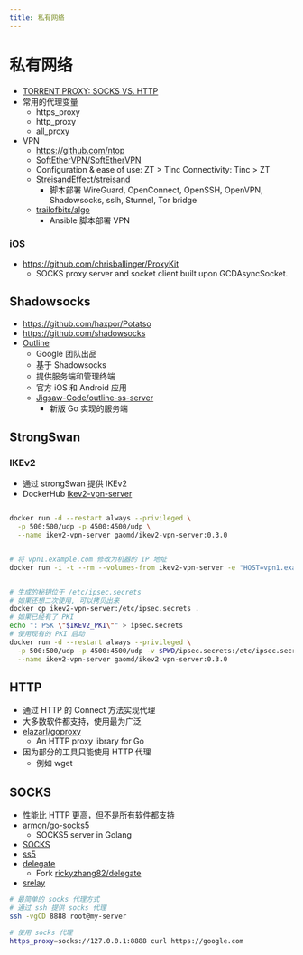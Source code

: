 ```yaml
---
title: 私有网络
---
```


# 私有网络


- [TORRENT PROXY: SOCKS VS. HTTP](https://www.best-bittorrent-vpn.com/socks-vs-http-proxy-for-torrents.html)
- 常用的代理变量
  - https_proxy
  - http_proxy
  - all_proxy
- VPN
  - https://github.com/ntop
  - [SoftEtherVPN/SoftEtherVPN](https://github.com/SoftEtherVPN/SoftEtherVPN)
  - Configuration & ease of use: ZT > Tinc Connectivity: Tinc > ZT
  - [StreisandEffect/streisand](https://github.com/StreisandEffect/streisand)
    - 脚本部署 WireGuard, OpenConnect, OpenSSH, OpenVPN, Shadowsocks, sslh, Stunnel, Tor bridge
  - [trailofbits/algo](https://github.com/trailofbits/algo)
    - Ansible 脚本部署 VPN

### iOS

- https://github.com/chrisballinger/ProxyKit
  - SOCKS proxy server and socket client built upon GCDAsyncSocket.

## Shadowsocks

- https://github.com/haxpor/Potatso
- https://github.com/shadowsocks
- [Outline](https://www.getoutline.org)
  - Google 团队出品
  - 基于 Shadowsocks
  - 提供服务端和管理终端
  - 官方 iOS 和 Android 应用
  - [Jigsaw-Code/outline-ss-server](https://github.com/Jigsaw-Code/outline-ss-server)
    - 新版 Go 实现的服务端

## StrongSwan

### IKEv2

- 通过 strongSwan 提供 IKEv2
- DockerHub [ikev2-vpn-server](https://hub.docker.com/r/gaomd/ikev2-vpn-server)

```bash

docker run -d --restart always --privileged \
  -p 500:500/udp -p 4500:4500/udp \
  --name ikev2-vpn-server gaomd/ikev2-vpn-server:0.3.0


# 将 vpn1.example.com 修改为机器的 IP 地址
docker run -i -t --rm --volumes-from ikev2-vpn-server -e "HOST=vpn1.example.com" gaomd/ikev2-vpn-server:0.3.0 generate-mobileconfig > ikev2-vpn.mobileconfig


# 生成的秘钥位于 /etc/ipsec.secrets
# 如果还想二次使用, 可以拷贝出来
docker cp ikev2-vpn-server:/etc/ipsec.secrets .
# 如果已经有了 PKI
echo ": PSK \"$IKEV2_PKI\"" > ipsec.secrets
# 使用现有的 PKI 启动
docker run -d --restart always --privileged \
  -p 500:500/udp -p 4500:4500/udp -v $PWD/ipsec.secrets:/etc/ipsec.secrets  \
  --name ikev2-vpn-server gaomd/ikev2-vpn-server:0.3.0

```

## HTTP

- 通过 HTTP 的 Connect 方法实现代理
- 大多数软件都支持，使用最为广泛
- [elazarl/goproxy](https://github.com/elazarl/goproxy)
  - An HTTP proxy library for Go
- 因为部分的工具只能使用 HTTP 代理
  - 例如 wget

## SOCKS

- 性能比 HTTP 更高，但不是所有软件都支持
- [armon/go-socks5](https://github.com/armon/go-socks5)
  - SOCKS5 server in Golang
- [SOCKS](https://zh.wikipedia.org/wiki/SOCKS)
- [ss5](http://ss5.sourceforge.net/)
- [delegate](http://www.delegate.org/)
  - Fork [rickyzhang82/delegate](https://github.com/rickyzhang82/delegate)
- [srelay](http://socks-relay.sourceforge.net/)

```bash
# 最简单的 socks 代理方式
# 通过 ssh 提供 socks 代理
ssh -vgCD 8888 root@my-server

# 使用 socks 代理
https_proxy=socks://127.0.0.1:8888 curl https://google.com
```
